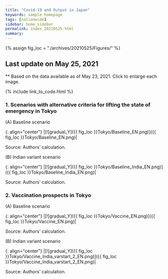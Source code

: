 ```yaml
---
title: "Covid-19 and Output in Japan"
keywords: sample homepage
tags: [nationwide]
sidebar: home_sidebar
permalink: index_20210525.html
summary:
---
```


{% assign fig_loc = "./archives/20210525/Figures/" %}

## Last update on May 25, 2021
** Based on the data available as of May 23, 2021. Click to enlarge each image.

{% include link_to_code.html %}




<!-- #### (i) Baseline scenario

{: align="center"}
|[![Tokyo_gradual_Y]({{ fig_loc }}Tokyo/GradualRecovery1.png)]({{ fig_loc }}Tokyo/GradualRecovery1.png)|

Source: Authors’ calculation.

### (ii) Alternative scenario

{: align="center"}
|[![Tokyo_gradual_Y]({{ fig_loc }}Tokyo/GradualRecovery3.png)]({{ fig_loc }}Tokyo/GradualRecovery3.png)|

Source: Authors’ calculation. -->

<!-- ##### (iii) Variant scenario (A)

{: align="center"}
|[![Tokyo_gradual_Y]({{ fig_loc }}Tokyo/GradualRecovery41.png)]({{ fig_loc }}Tokyo/GradualRecovery41.png)|

Source: Authors’ calculation. -->

<!-- #### (iii) Variant scenario -->

### 1. Scenarios with alternative criteria for lifting the state of emergency in Tokyo

(A) Baseline scenario

{: align="center"}
|[![gradual_Y]({{ fig_loc }}Tokyo/Baseline_EN.png)]({{ fig_loc }}Tokyo/Baseline_EN.png)|

Source: Authors’ calculation.

(B) Indian variant scenario

{: align="center"}
|[![gradual_Y]({{ fig_loc }}Tokyo/Baseline_India_EN.png)]({{ fig_loc }}Tokyo/Baseline_India_EN.png)|

Source: Authors’ calculation.

### 2. Vaccination prospects in Tokyo

(A) Baseline scenario

{: align="center"}
|[![gradual_Y]({{ fig_loc }}Tokyo/Vaccine_EN.png)]({{ fig_loc }}Tokyo/Vaccine_EN.png)|

Source: Authors’ calculation.

(B) Indian variant scenario

{: align="center"}
|[![gradual_Y]({{ fig_loc }}Tokyo/Vaccine_India_varstart_2_EN.png)]({{ fig_loc }}Tokyo/Vaccine_India_varstart_2_EN.png)|

Source: Authors’ calculation.

